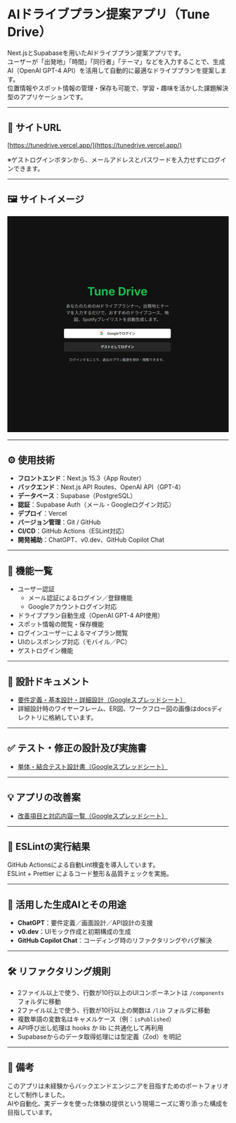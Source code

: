 # AIドライブプラン提案アプリ（Tune Drive）

Next.jsとSupabaseを用いたAIドライブプラン提案アプリです。  
ユーザーが「出発地」「時間」「同行者」「テーマ」などを入力することで、生成AI（OpenAI GPT-4 API）を活用して自動的に最適なドライブプランを提案します。  
位置情報やスポット情報の管理・保存も可能で、学習・趣味を活かした課題解決型のアプリケーションです。

---

## 🔗 サイトURL

[https://tunedrive.vercel.app/](https://tunedrive.vercel.app/)

※ゲストログインボタンから、メールアドレスとパスワードを入力せずにログインできます。

---

## 🖼 サイトイメージ

![アプリトップ画面](./docs/toppage.png)

---

## ⚙️ 使用技術

- **フロントエンド**：Next.js 15.3（App Router）  
- **バックエンド**：Next.js API Routes、OpenAI API（GPT-4）  
- **データベース**：Supabase（PostgreSQL）  
- **認証**：Supabase Auth（メール・Googleログイン対応）  
- **デプロイ**：Vercel  
- **バージョン管理**：Git / GitHub  
- **CI/CD**：GitHub Actions（ESLint対応）  
- **開発補助**：ChatGPT、v0.dev、GitHub Copilot Chat  

---

## 🧭 機能一覧

- ユーザー認証  
  - メール認証によるログイン／登録機能  
  - Googleアカウントログイン対応  
- ドライブプラン自動生成（OpenAI GPT-4 API使用）  
- スポット情報の閲覧・保存機能    
- ログインユーザーによるマイプラン閲覧 
- UIのレスポンシブ対応（モバイル／PC）  
- ゲストログイン機能  

---

## 🧩 設計ドキュメント

- [要件定義・基本設計・詳細設計（Googleスプレッドシート）](https://docs.google.com/spreadsheets/d/1rRjkyOX7fHdnkOdHlvCphtfN509hnpwBLWM9iHrh3E8/edit?usp=sharing)  
- 詳細設計時のワイヤーフレーム、ER図、ワークフロー図の画像はdocsディレクトリに格納しています。

---

## ✅ テスト・修正の設計及び実施書

- [単体・結合テスト設計書（Googleスプレッドシート）](https://docs.google.com/spreadsheets/d/1FL_NC0Eabr69PRQ41PoCPsLn1sY5AmJXqIJOCVFHXa0/edit?usp=sharing)  

---

## 💡 アプリの改善案

- [改善項目と対応内容一覧（Googleスプレッドシート）](https://docs.google.com/spreadsheets/d/1rRjkyOX7fHdnkOdHlvCphtfN509hnpwBLWM9iHrh3E8/edit?usp=sharing)

---

## 🧪 ESLintの実行結果

GitHub Actionsによる自動Lint検査を導入しています。  
ESLint + Prettier によるコード整形＆品質チェックを実施。

---

## 🤖 活用した生成AIとその用途

- **ChatGPT**：要件定義／画面設計／API設計の支援  
- **v0.dev**：UIモック作成と初期構成の生成  
- **GitHub Copilot Chat**：コーディング時のリファクタリングやバグ解決  

---

## 🛠 リファクタリング規則

- 2ファイル以上で使う、行数が10行以上のUIコンポーネントは `/components` フォルダに移動  
- 2ファイル以上で使う、行数が10行以上の関数は `/lib` フォルダに移動  
- 複数単語の変数名はキャメルケース（例：`isPublished`）  
- API呼び出し処理は hooks か lib に共通化して再利用  
- Supabaseからのデータ取得処理には型定義（Zod）を明記  

---

## 📌 備考

このアプリは未経験からバックエンドエンジニアを目指すためのポートフォリオとして制作しました。  
AIや自動化、実データを使った体験の提供という現場ニーズに寄り添った構成を目指しています。

